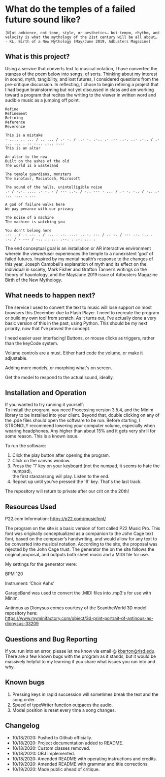 # What do the temples of a failed future sound like?
 
```
[N]ot ambience, not tone, style, or aesthetics… but tempo, rhythm, and 
velocity is what the mythology of the 21st century will be all about…
- KL, Birth of a New Mythology (May/June 2019, Adbusters Magazine)
```
## What is this project?
Using a service that converts text to musical notation, I have converted the stanzas of the poem below into songs, of sorts. 
Thinking about my interest in sound, myth, tangibility, and lost futures, I considered questions from the pre-critique discussion. 
In reflecting, I chose to begin refining a project that I had begun brainstorming but not yet discussed in class and am working toward a program that recites the writing to the viewer in written word and audible music as a jumping off point.

```
Refine
Refinement
Refining
Reference
Reverence

This is a mistake
- .... .. ... / .. ... / .- -. / ..- -. .-.. .- .-- ..-. ..- .-.. / .- ... ... . -- -... .-.. -.--
This is an altar

An altar to the new 
Built on the ashes of the old
The world is a wasteland

The temple guardians, monsters
The minotaur, Macintosh, Microsoft

The sound of the halls, unintelligible noise
.- / -.-. .... .- -. - / --- ..-. / -.. --- - ... / .- -. -.. / -.. .- ... .... . ...

A god of failure walks here
We pay penance with our privacy

The noise of a machine
The machine is watching you

You don't belong here
.-- . / .- .-. . / ... . .-. ...- .. -. --. / .- -. / --- .-. -.. . .-. / - --- / -.. .. ... .--. . .-. ... .
```

The end conceptual goal is an installation or AR interactive environment wherein the viewer/user experiences the temple to a nonexistent ‘god’ of failed futures. Inspired by my mental health’s response to the changes of this year, Joseph Campbell’s explanation of myth and its effect on the individual in society, Mark Fisher and Grafton Tanner’s writings on the theory of hauntology, and the May/June 2019 issue of Adbusters Magazine Birth of the New Mythology.

## What needs to happen next?
The service I used to convert the text to music will lose support on most browsers this December due to Flash Player. I need to recreate the program or build my own tool from scratch. As it turns out, I’ve actually done a very basic version of this in the past, using Python. This should be my next priority, now that I've proved the concept.

I need easier user interfacing! Buttons, or mouse clicks as triggers, rather than the keyCode system.

Volume controls are a must. Either hard code the volume, or make it adjustable.  

Adding more models, or morphing what's on screen.

Get the model to respond to the actual sound, ideally.

## Installation and Operation
If you wanted to try running it yourself:  
To install the program, you need Processing version 3.5.4, and the Minim library to be installed into your client. Beyond that, double clicking on any of the .pde files should open the software to be run.
Before starting, I STRONGLY recommend lowering your computer volume, especially when wearing headphones. Any higher than about 15% and it gets very shrill for some reason. This is a known issue.

To run the software:  
1. Click the play button after opening the program.  
2. Click on the canvas window.  
3. Press the '1' key on your keyboard (not the numpad, it seems to hate the numpad),  
the first stanza/song will play. Listen to the end.  
4. Repeat up until you've pressed the '9' key. That's the last track.

The repository will return to private after our crit on the 20th!

## Resources Used
P22.com Information:
https://p22.com/musicfont/

The program on the site is a basic version of font called P22 Music Pro. This font was originally conceptualized as a companion to the John Cage text font, based on the composer’s handwriting, and would allow for any text to be converted into musical notation. According to the site, the proposal was rejected by the John Cage trust. The generator the on the site follows the original proposal, and outputs both sheet music and a MIDI file for use. 

My settings for the generator were:

BPM 120

Instrument: ‘Choir Aahs’

GarageBand was used to convert the .MIDI files into .mp3's for use with Minim.

Antinous as Dionysus comes courtesy of the ScantheWorld 3D model repository here:  
https://www.myminifactory.com/object/3d-print-portrait-of-antinous-as-dionysus-33209

## Questions and Bug Reporting
If you run into an error, please let me know via email @ kbarton@risd.edu. There are a few known bugs with the program as it stands, but it would be massively helpful to my learning if you share what issues you run into and why.

## Known bugs
1. Pressing keys in rapid succession will sometimes break the text and the song order.
2. Speed of typeWriter function outpaces the audio.
3. Model position is reset every time a song changes.

## Changelog
- 10/18/2020: Pushed to Github officially.
- 10/18/2020: Project documentation added to README.
- 10/18/2020: Custom classes removed.
- 10/18/2020: OBJ implemented.
- 10/18/2020: Amended README with operating instructions and credits.
- 10/19/2020: Amended README with grammar and title corrections.
- 10/19/2020: Made public ahead of critique.
